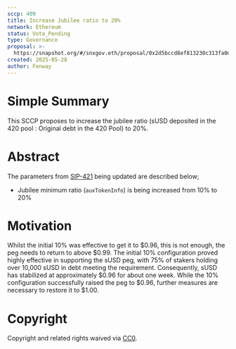```yaml
---
sccp: 409
title: Increase Jubilee ratio to 20% 
network: Ethereum
status: Vote_Pending
type: Governance
proposal: >-
  https://snapshot.org/#/snxgov.eth/proposal/0x2d5bccd8ef813230c313fa0d7a90179cdfa713ee63d20de6b73503f12c285458
created: 2025-05-28
author: Fenway
---
```


# Simple Summary

This SCCP proposes to increase the jubilee ratio (sUSD deposited in the 420 pool : Original debt in the 420 Pool) to 20%.

# Abstract

The parameters from [SIP-421](https://sips.synthetix.io/sips/sip-421/) being updated are described below;
- Jubilee minimum ratio (`auxTokenInfo`) is being increased from 10% to 20%

# Motivation

Whilst the initial 10% was effective to get it to $0.96, this is not enough, the peg needs to return to above $0.99. The initial 10% configuration proved highly effective in supporting the sUSD peg, with 75% of stakers holding over 10,000 sUSD in debt meeting the requirement. Consequently, sUSD has stabilized at approximately $0.96 for about one week. While the 10% configuration successfully raised the peg to $0.96, further measures are necessary to restore it to $1.00.


# Copyright
Copyright and related rights waived via [CC0](https://creativecommons.org/publicdomain/zero/1.0/).
